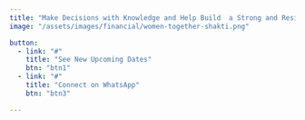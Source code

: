 ```yaml
---
title: "Make Decisions with Knowledge and Help Build  a Strong and Resilient Society" 
image: "/assets/images/financial/women-together-shakti.png"

button:
  - link: "#"
    title: "See New Upcoming Dates"
    btn: "btn1"
  - link: "#"
    title: "Connect on WhatsApp"
    btn: "btn3"

---
```

